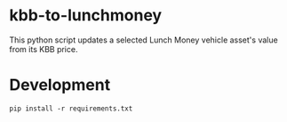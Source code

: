 # kbb-to-lunchmoney

This python script updates a selected Lunch Money vehicle asset's value from its KBB price.

# Development

```
pip install -r requirements.txt
```